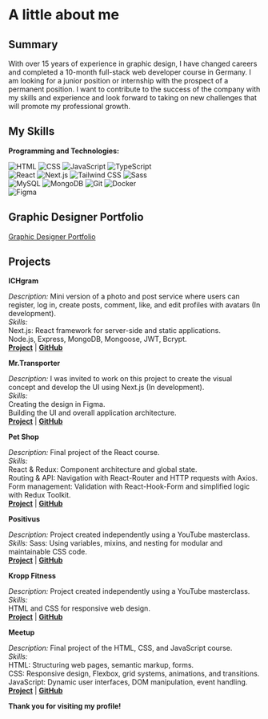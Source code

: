# A little about me 

## Summary  
With over 15 years of experience in graphic design, I have changed careers and completed a 10-month full-stack web developer course in Germany. I am looking for a junior position or internship with the prospect of a permanent position. I want to contribute to the success of the company with my skills and experience and look forward to taking on new challenges that will promote my professional growth.  

## My Skills  
**Programming and Technologies:**

![HTML](https://img.shields.io/badge/-HTML5-E34F26?style=flat-square&logo=html5&logoColor=white)  ![CSS](https://img.shields.io/badge/-CSS3-1572B6?style=flat-square&logo=css3&logoColor=white)  ![JavaScript](https://img.shields.io/badge/-JavaScript-F7DF1E?style=flat-square&logo=javascript&logoColor=black)  ![TypeScript](https://img.shields.io/badge/-TypeScript-3178C6?style=flat-square&logo=typescript&logoColor=white)  
![React](https://img.shields.io/badge/-React-61DAFB?style=flat-square&logo=react&logoColor=black)  ![Next.js](https://img.shields.io/badge/-Next.js-000000?style=flat-square&logo=nextdotjs&logoColor=white)  ![Tailwind CSS](https://img.shields.io/badge/-TailwindCSS-06B6D4?style=flat-square&logo=tailwindcss&logoColor=white)  ![Sass](https://img.shields.io/badge/-Sass-CC6699?style=flat-square&logo=sass&logoColor=white)  
![MySQL](https://img.shields.io/badge/-MySQL-4479A1?style=flat-square&logo=mysql&logoColor=white)  ![MongoDB](https://img.shields.io/badge/-MongoDB-47A248?style=flat-square&logo=mongodb&logoColor=white)  ![Git](https://img.shields.io/badge/-Git-F05032?style=flat-square&logo=git&logoColor=white)  ![Docker](https://img.shields.io/badge/-Docker-2496ED?style=flat-square&logo=docker&logoColor=white)  
![Figma](https://img.shields.io/badge/-Figma-F24E1E?style=flat-square&logo=figma&logoColor=white)  

## Graphic Designer Portfolio

[Graphic Designer Portfolio](https://drive.google.com/file/d/1ITiprqW6QslzVLYNF4HDiJnMw8fstfJg/view?usp=drive_link)  

## Projects  

**ICHgram**

*Description:* Mini version of a photo and post service where users can register, log in, create posts, comment, like, and edit profiles with avatars (In development).  
*Skills:*  
Next.js: React framework for server-side and static applications.  
Node.js, Express, MongoDB, Mongoose, JWT, Bcrypt.  
[**Project**](https://github.com/d-arefyev/NodeJS-TS-Social) | [**GitHub**](https://github.com/d-arefyev/NodeJS-TS-Social)  

**Mr.Transporter**

*Description:* I was invited to work on this project to create the visual concept and develop the UI using Next.js (In development).  
*Skills:*  
Creating the design in Figma.  
Building the UI and overall application architecture.  
[**Project**](https://mr-transporter-app.vercel.app/) | [**GitHub**](https://github.com/d-arefyev/mr-transporter-app)  

**Pet Shop** 

*Description:* Final project of the React course.  
*Skills:*  
React & Redux: Component architecture and global state.  
Routing & API: Navigation with React-Router and HTTP requests with Axios.  
Form management: Validation with React-Hook-Form and simplified logic with Redux Toolkit.  
[**Project**](https://my-portfolio-pet-shop.vercel.app/) | [**GitHub**](https://github.com/d-arefyev/React-Final-Project/tree/main/Pet-Shop)  

**Positivus** 

*Description:* Project created independently using a YouTube masterclass.  
*Skills:* 
Sass: Using variables, mixins, and nesting for modular and maintainable CSS code.  
[**Project**](https://my-portfolio-positivus.vercel.app/) | [**GitHub**](https://github.com/d-arefyev/my-portfolio/tree/main/positivus)  

**Kropp Fitness**  

*Description:* Project created independently using a YouTube masterclass.  
*Skills:*  
HTML and CSS for responsive web design.  
[**Project**](https://my-portfolio-kropp-fitness.vercel.app/) | [**GitHub**](https://github.com/d-arefyev/my-portfolio/tree/main/kropp-fitness)  

**Meetup** 

*Description:* Final project of the HTML, CSS, and JavaScript course.  
*Skills:*  
HTML: Structuring web pages, semantic markup, forms.  
CSS: Responsive design, Flexbox, grid systems, animations, and transitions.  
JavaScript: Dynamic user interfaces, DOM manipulation, event handling.  
[**Project**](https://my-portfolio-meetup.vercel.app/) | [**GitHub**](https://github.com/d-arefyev/my-portfolio/tree/main/meetup)  


**Thank you for visiting my profile!**
